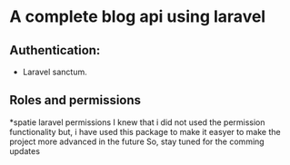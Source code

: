# A complete blog api using laravel

## Authentication:
   * Laravel sanctum.
## Roles and permissions
   *spatie laravel permissions
   I knew that i did not used the permission functionality but,
   i have used this package to make it easyer to make the project more advanced in the future So,
   stay tuned for the comming updates
    
